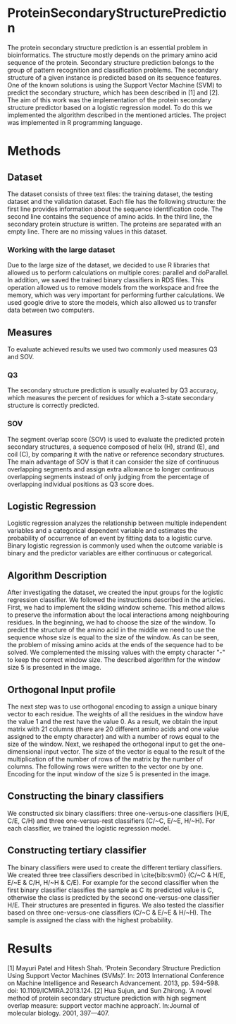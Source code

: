 # ProteinSecondaryStructurePrediction
The protein secondary structure prediction is an essential problem in bioinformatics. The structure mostly depends on the primary amino acid sequence of the protein. Secondary structure prediction belongs to the group of pattern recognition and classification problems. The secondary structure of a given instance is predicted based on its sequence features. One of the known solutions is using the Support Vector Machine (SVM) to predict the secondary structure, which has been described in [1] and [2]. The aim of this work was the implementation of the protein secondary structure predictor based on a logistic regression model. To do this we implemented the algorithm described in the mentioned articles. The project was implemented in R programming language.
<h1>Methods</h1>

<h2>Dataset</h2>
The dataset consists of three text files: the training dataset, the testing dataset and the validation dataset. Each file has the following structure: the first line provides information about the sequence identification code. The second line contains the sequence of amino acids. In the third line, the secondary protein structure is written. The proteins are separated with an empty line. There are no missing values in this dataset.
<h3>Working with the large dataset</h3>
Due to the large size of the dataset, we decided to use R libraries that allowed us to perform calculations on multiple cores: parallel and doParallel. In addition, we saved the trained binary classifiers in RDS files. This operation allowed us to remove models from the workspace and free the memory, which was very important for performing further calculations. We used google drive to store the models, which also allowed us to transfer data between two computers.
<h2>Measures</h2>
To evaluate achieved results we used two commonly used measures Q3 and SOV.
<h3>Q3</h3>
The secondary structure prediction is usually evaluated by Q3 accuracy, which measures the percent of residues for which a 3-state secondary structure is correctly predicted. 
<h3>SOV</h3>
The segment overlap score (SOV) is used to evaluate the predicted protein secondary structures, a sequence composed of helix (H), strand (E), and coil (C), by comparing it with the native or reference secondary structures. The main advantage of SOV is that it can consider the size of continuous overlapping segments and assign extra allowance to longer continuous overlapping segments instead of only judging from the percentage of overlapping individual positions as Q3 score does. 

<h2>Logistic Regression</h2>
Logistic regression analyzes the relationship between multiple independent variables and a categorical dependent variable and estimates the probability of occurrence of an event by fitting data to a logistic curve. Binary logistic regression is commonly used when the outcome variable is binary and the predictor variables are either continuous or categorical.

<h2>Algorithm Description</h2>
After investigating the dataset, we created the input groups for the logistic regression classifier. We followed the instructions described in the articles. First, we had to implement the sliding window scheme. This method allows to preserve the information about the local interactions among neighbouring residues. In the beginning, we had to choose the size of the window. To predict the structure of the amino acid in the middle we need to use the sequence whose size is equal to the size of the window. As can be seen, the problem of missing amino acids at the ends of the sequence had to be solved. We complemented the missing values with the empty character "-" to keep the correct window size. The described algorithm for the window size 5 is presented in the image.

<h2>Orthogonal Input profile</h2>

The next step was to use orthogonal encoding to assign a unique binary vector to each residue. The weights of all the residues in the window have the value 1 and the rest have the value 0. As a result, we obtain the input matrix with 21 columns (there are 20 different amino acids and one value assigned to the empty character) and with a number of rows equal to the size of the window. Next, we reshaped the orthogonal input to get the one-dimensional input vector. The size of the vector is equal to the result of the multiplication of the number of rows of the matrix by the number of columns. The following rows were written to the vector one by one. Encoding for the input window of the size 5 is presented in the image.


<h2>Constructing the binary classifiers</h2>
We constructed six binary classifiers: three one-versus-one classifiers (H/E, C/E, C/H) and three one-versus-rest classifiers (C/~C, E/~E, H/~H). For each classifier, we trained the logistic regression model. 


<h2>Constructing tertiary classifier</h2>

The binary classifiers were used to create the different tertiary classifiers. We created three tree classifiers described in \cite{bib:svm0} (C/~C & H/E,  E/~E & C/H, H/~H & C/E). For example for the second classifier when the first binary classifier classifies the sample as C its predicted value is C, otherwise the class is predicted by the second one-versus-one classifier H/E. Their structures are presented in figures. We also tested the classifier based on three one-versus-one classifiers (C/~C & E/~E & H/~H). The sample is assigned the class with the highest probability.

<h1>Results</h1>


[1] Mayuri Patel and Hitesh Shah. ‘Protein Secondary Structure Prediction Using Support Vector Machines (SVMs)’. In: 2013 International Conference on Machine Intelligence and Research Advancement. 2013, pp. 594–598. doi: 10.1109/ICMIRA.2013.124.
[2] Hua Sujun, and Sun Zhirong. ‘A novel method of protein secondary structure prediction with high segment overlap measure: support vector machine approach’. In:Journal of molecular biology. 2001, 397––407.
